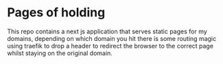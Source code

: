 # Pages of holding

This repo contains a next js application that serves static pages for my domains, depending on which domain you hit there is some routing magic using traefik to drop a header to redirect the browser to the correct page whilst staying on the original domain.
